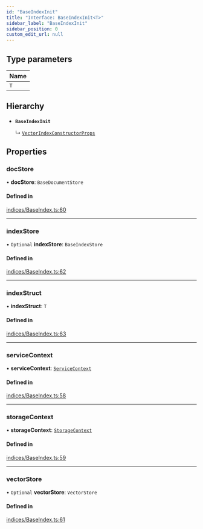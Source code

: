 ```yaml
---
id: "BaseIndexInit"
title: "Interface: BaseIndexInit<T>"
sidebar_label: "BaseIndexInit"
sidebar_position: 0
custom_edit_url: null
---
```


## Type parameters

| Name |
| :------ |
| `T` |

## Hierarchy

- **`BaseIndexInit`**

  ↳ [`VectorIndexConstructorProps`](VectorIndexConstructorProps.md)

## Properties

### docStore

• **docStore**: `BaseDocumentStore`

#### Defined in

[indices/BaseIndex.ts:60](https://github.com/run-llama/LlamaIndexTS/blob/3cab956/packages/core/src/indices/BaseIndex.ts#L60)

___

### indexStore

• `Optional` **indexStore**: `BaseIndexStore`

#### Defined in

[indices/BaseIndex.ts:62](https://github.com/run-llama/LlamaIndexTS/blob/3cab956/packages/core/src/indices/BaseIndex.ts#L62)

___

### indexStruct

• **indexStruct**: `T`

#### Defined in

[indices/BaseIndex.ts:63](https://github.com/run-llama/LlamaIndexTS/blob/3cab956/packages/core/src/indices/BaseIndex.ts#L63)

___

### serviceContext

• **serviceContext**: [`ServiceContext`](ServiceContext.md)

#### Defined in

[indices/BaseIndex.ts:58](https://github.com/run-llama/LlamaIndexTS/blob/3cab956/packages/core/src/indices/BaseIndex.ts#L58)

___

### storageContext

• **storageContext**: [`StorageContext`](StorageContext.md)

#### Defined in

[indices/BaseIndex.ts:59](https://github.com/run-llama/LlamaIndexTS/blob/3cab956/packages/core/src/indices/BaseIndex.ts#L59)

___

### vectorStore

• `Optional` **vectorStore**: `VectorStore`

#### Defined in

[indices/BaseIndex.ts:61](https://github.com/run-llama/LlamaIndexTS/blob/3cab956/packages/core/src/indices/BaseIndex.ts#L61)
